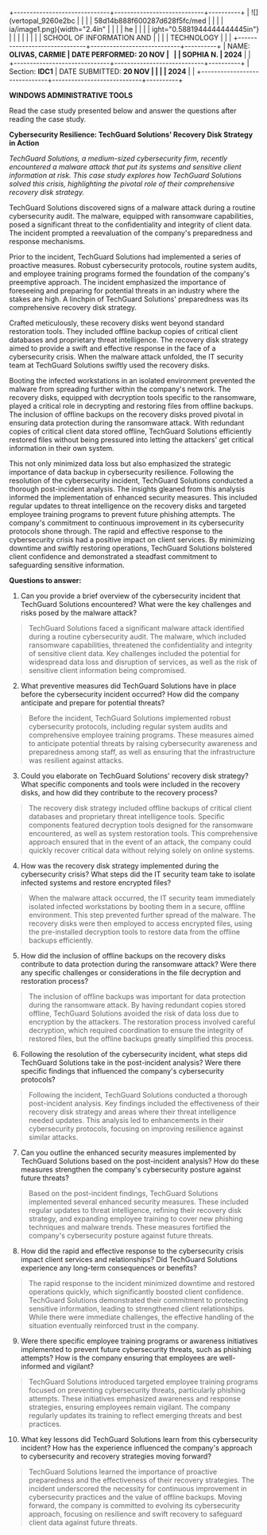 +------------------------------+----------------------------+----------+
| ![](vertopal_9260e2bc        |                            |          |
| 58d14b888f600287d628f5fc/med |                            |          |
| ia/image1.png){width="2.4in" |                            |          |
| he                           |                            |          |
| ight="0.5881944444444445in"} |                            |          |
|                              |                            |          |
| SCHOOL OF INFORMATION AND    |                            |          |
| TECHNOLOGY                   |                            |          |
+------------------------------+----------------------------+----------+
| NAME: **OLIVAS, CARMIE       | DATE PERFORMED: **20 NOV   |          |
| SOPHIA N.**                  | 2024**                     |          |
+------------------------------+----------------------------+----------+
| Section: **IDC1**            | DATE SUBMITTED: **20 NOV   |          |
|                              | 2024**                     |          |
+------------------------------+----------------------------+----------+

**WINDOWS ADMINISTRATIVE TOOLS**

Read the case study presented below and answer the questions after
reading the case study.

**Cybersecurity Resilience: TechGuard Solutions\' Recovery Disk Strategy
in Action**

*TechGuard Solutions, a medium-sized cybersecurity firm, recently
encountered a malware attack that put its systems and sensitive client
information at risk. This case study explores how TechGuard Solutions
solved this crisis, highlighting the pivotal role of their comprehensive
recovery disk strategy.*

TechGuard Solutions discovered signs of a malware attack during a
routine cybersecurity audit. The malware, equipped with ransomware
capabilities, posed a significant threat to the confidentiality and
integrity of client data. The incident prompted a reevaluation of the
company\'s preparedness and response mechanisms.

Prior to the incident, TechGuard Solutions had implemented a series of
proactive measures. Robust cybersecurity protocols, routine system
audits, and employee training programs formed the foundation of the
company\'s preemptive approach. The incident emphasized the importance
of foreseeing and preparing for potential threats in an industry where
the stakes are high. A linchpin of TechGuard Solutions\' preparedness
was its comprehensive recovery disk strategy.

Crafted meticulously, these recovery disks went beyond standard
restoration tools. They included offline backup copies of critical
client databases and proprietary threat intelligence. The recovery disk
strategy aimed to provide a swift and effective response in the face of
a cybersecurity crisis. When the malware attack unfolded, the IT
security team at TechGuard Solutions swiftly used the recovery disks.

Booting the infected workstations in an isolated environment prevented
the malware from spreading further within the company\'s network. The
recovery disks, equipped with decryption tools specific to the
ransomware, played a critical role in decrypting and restoring files
from offline backups. The inclusion of offline backups on the recovery
disks proved pivotal in ensuring data protection during the ransomware
attack. With redundant copies of critical client data stored offline,
TechGuard Solutions efficiently restored files without being pressured
into letting the attackers\' get critical information in their own
system.

This not only minimized data loss but also emphasized the strategic
importance of data backup in cybersecurity resilience. Following the
resolution of the cybersecurity incident, TechGuard Solutions conducted
a thorough post-incident analysis. The insights gleaned from this
analysis informed the implementation of enhanced security measures. This
included regular updates to threat intelligence on the recovery disks
and targeted employee training programs to prevent future phishing
attempts. The company\'s commitment to continuous improvement in its
cybersecurity protocols shone through. The rapid and effective response
to the cybersecurity crisis had a positive impact on client services. By
minimizing downtime and swiftly restoring operations, TechGuard
Solutions bolstered client confidence and demonstrated a steadfast
commitment to safeguarding sensitive information.

**Questions to answer:**

1.  Can you provide a brief overview of the cybersecurity incident that
    TechGuard Solutions encountered? What were the key challenges and
    risks posed by the malware attack?

> TechGuard Solutions faced a significant malware attack identified
> during a routine cybersecurity audit. The malware, which included
> ransomware capabilities, threatened the confidentiality and integrity
> of sensitive client data. Key challenges included the potential for
> widespread data loss and disruption of services, as well as the risk
> of sensitive client information being compromised.

2.  What preventive measures did TechGuard Solutions have in place
    before the cybersecurity incident occurred? How did the company
    anticipate and prepare for potential threats?

> Before the incident, TechGuard Solutions implemented robust
> cybersecurity protocols, including regular system audits and
> comprehensive employee training programs. These measures aimed to
> anticipate potential threats by raising cybersecurity awareness and
> preparedness among staff, as well as ensuring that the infrastructure
> was resilient against attacks.

3.  Could you elaborate on TechGuard Solutions\' recovery disk strategy?
    What specific components and tools were included in the recovery
    disks, and how did they contribute to the recovery process?

> The recovery disk strategy included offline backups of critical client
> databases and proprietary threat intelligence tools. Specific
> components featured decryption tools designed for the ransomware
> encountered, as well as system restoration tools. This comprehensive
> approach ensured that in the event of an attack, the company could
> quickly recover critical data without relying solely on online
> systems.

4.  How was the recovery disk strategy implemented during the
    cybersecurity crisis? What steps did the IT security team take to
    isolate infected systems and restore encrypted files?

> When the malware attack occurred, the IT security team immediately
> isolated infected workstations by booting them in a secure, offline
> environment. This step prevented further spread of the malware. The
> recovery disks were then employed to access encrypted files, using the
> pre-installed decryption tools to restore data from the offline
> backups efficiently.

5.  How did the inclusion of offline backups on the recovery disks
    contribute to data protection during the ransomware attack? Were
    there any specific challenges or considerations in the file
    decryption and restoration process?

> The inclusion of offline backups was important for data protection
> during the ransomware attack. By having redundant copies stored
> offline, TechGuard Solutions avoided the risk of data loss due to
> encryption by the attackers. The restoration process involved careful
> decryption, which required coordination to ensure the integrity of
> restored files, but the offline backups greatly simplified this
> process.

6.  Following the resolution of the cybersecurity incident, what steps
    did TechGuard Solutions take in the post-incident analysis? Were
    there specific findings that influenced the company\'s cybersecurity
    protocols?

> Following the incident, TechGuard Solutions conducted a thorough
> post-incident analysis. Key findings included the effectiveness of
> their recovery disk strategy and areas where their threat intelligence
> needed updates. This analysis led to enhancements in their
> cybersecurity protocols, focusing on improving resilience against
> similar attacks.

7.  Can you outline the enhanced security measures implemented by
    TechGuard Solutions based on the post-incident analysis? How do
    these measures strengthen the company\'s cybersecurity posture
    against future threats?

> Based on the post-incident findings, TechGuard Solutions implemented
> several enhanced security measures. These included regular updates to
> threat intelligence, refining their recovery disk strategy, and
> expanding employee training to cover new phishing techniques and
> malware trends. These measures fortified the company's cybersecurity
> posture against future threats.

8.  How did the rapid and effective response to the cybersecurity crisis
    impact client services and relationships? Did TechGuard Solutions
    experience any long-term consequences or benefits?

> The rapid response to the incident minimized downtime and restored
> operations quickly, which significantly boosted client confidence.
> TechGuard Solutions demonstrated their commitment to protecting
> sensitive information, leading to strengthened client relationships.
> While there were immediate challenges, the effective handling of the
> situation eventually reinforced trust in the company.

9.  Were there specific employee training programs or awareness
    initiatives implemented to prevent future cybersecurity threats,
    such as phishing attempts? How is the company ensuring that
    employees are well-informed and vigilant?

> TechGuard Solutions introduced targeted employee training programs
> focused on preventing cybersecurity threats, particularly phishing
> attempts. These initiatives emphasized awareness and response
> strategies, ensuring employees remain vigilant. The company regularly
> updates its training to reflect emerging threats and best practices.

10. What key lessons did TechGuard Solutions learn from this
    cybersecurity incident? How has the experience influenced the
    company\'s approach to cybersecurity and recovery strategies moving
    forward?

> TechGuard Solutions learned the importance of proactive preparedness
> and the effectiveness of their recovery strategies. The incident
> underscored the necessity for continuous improvement in cybersecurity
> practices and the value of offline backups. Moving forward, the
> company is committed to evolving its cybersecurity approach, focusing
> on resilience and swift recovery to safeguard client data against
> future threats.
